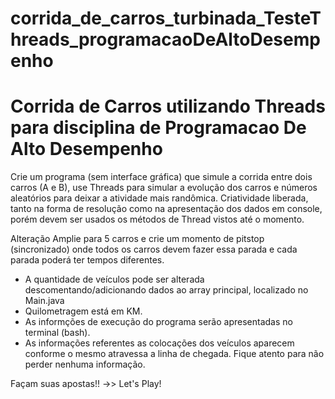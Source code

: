 # corrida_de_carros_turbinada_TesteThreads_programacaoDeAltoDesempenho

# Corrida de Carros utilizando Threads para disciplina de Programacao De Alto Desempenho

Crie um programa (sem interface gráfica) que simule a corrida entre dois carros (A e B), use Threads para simular a evolução dos carros e números aleatórios para deixar a atividade mais randômica. Criatividade liberada, tanto na forma de resolução como na apresentação dos dados em console, porém devem ser usados os métodos de Thread vistos até o momento.

Alteração
Amplie para 5 carros e crie um momento de pitstop (sincronizado) onde todos os carros devem fazer essa parada e cada parada poderá ter tempos diferentes.

- A quantidade de veículos pode ser alterada descomentando/adicionando dados ao array principal, localizado no Main.java
- Quilometragem está em KM.
- As informções de execução do programa serão apresentadas no terminal (bash).
- As informações referentes as colocações dos veículos aparecem conforme o mesmo atravessa a linha de chegada. Fique atento para não perder nenhuma informação.

Façam suas apostas!! ->> Let's Play!

